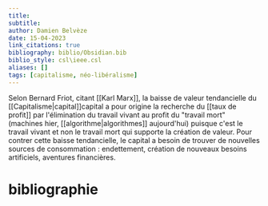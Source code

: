 ```yaml
---
title: 
subtitle:
author: Damien Belvèze
date: 15-04-2023
link_citations: true
bibliography: biblio/Obsidian.bib
biblio_style: csl\ieee.csl
aliases: []
tags: [capitalisme, néo-libéralisme]
---
```



Selon Bernard Friot, citant [[Karl Marx]], la baisse de valeur tendancielle du [[Capitalisme|capital]]capital a pour origine la recherche du [[taux de profit]] par l'élimination du travail vivant au profit du "travail mort" (machines hier, [[algorithme|algorithmes]] aujourd'hui) puisque c'est le travail vivant et non le travail mort qui supporte la création de valeur. 
Pour contrer cette baisse tendancielle, le capital a besoin de trouver de nouvelles sources de consommation : endettement, création de nouveaux besoins artificiels, aventures financières.




# bibliographie


